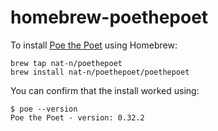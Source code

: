 # homebrew-poethepoet

To install [Poe the Poet](https://github.com/nat-n/poethepoet) using Homebrew:

    brew tap nat-n/poethepoet
    brew install nat-n/poethepoet/poethepoet

You can confirm that the install worked using:

    $ poe --version
    Poe the Poet - version: 0.32.2
